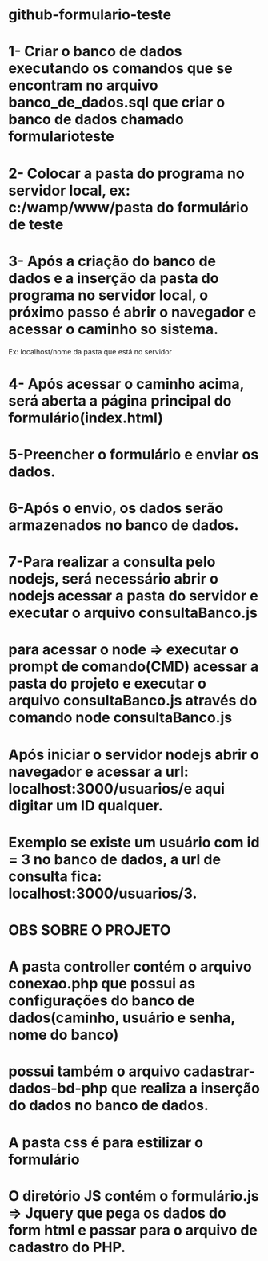 # github-formulario-teste

# 1- Criar o banco de dados executando os comandos que se encontram no arquivo banco_de_dados.sql que criar o banco de dados chamado formularioteste
# 2- Colocar a pasta do programa no servidor local, ex: c:/wamp/www/pasta do formulário de teste
# 3- Após a criação do banco de dados e a inserção da pasta do programa no servidor local, o próximo passo é abrir o navegador e acessar o caminho so sistema.
Ex: localhost/nome da pasta que está no servidor
# 4- Após acessar o caminho acima, será aberta a página principal do formulário(index.html)
# 5-Preencher o formulário e enviar os dados.
# 6-Após o envio, os dados serão armazenados no banco de dados.
# 7-Para realizar a consulta pelo nodejs, será necessário abrir o nodejs acessar a pasta do servidor e executar o arquivo consultaBanco.js
# para acessar o node => executar o prompt de comando(CMD) acessar a pasta do projeto e executar o arquivo consultaBanco.js através do comando node consultaBanco.js
# Após iniciar o servidor nodejs abrir o navegador e acessar a url: localhost:3000/usuarios/e aqui digitar um ID qualquer.
# Exemplo se existe um usuário com id = 3 no banco de dados, a url de consulta fica: localhost:3000/usuarios/3.

# OBS SOBRE O PROJETO
# A pasta controller contém o arquivo conexao.php que possui as configurações do banco de dados(caminho, usuário e senha, nome do banco)
# possui também o arquivo cadastrar-dados-bd-php que realiza a inserção do dados no banco de dados.
# A pasta css é para estilizar o formulário
# O diretório JS contém o formulário.js => Jquery que pega os dados do form html e passar para o arquivo de cadastro do PHP.
